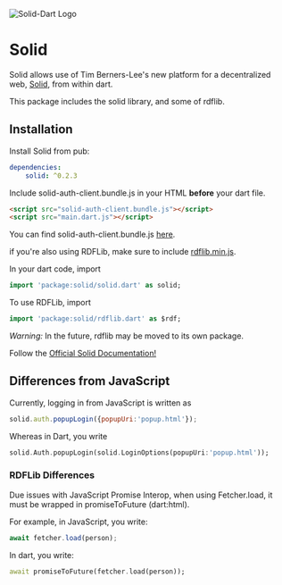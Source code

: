 ![Solid-Dart Logo](https://jamesbmadden.github.io/solid-dart/icon.svg)

# Solid

Solid allows use of Tim Berners-Lee's new platform for a decentralized web, [Solid](https://solid.inrupt.com/), from within dart.

This package includes the solid library, and some of rdflib.

## Installation

Install Solid from pub:

```yaml
dependencies:
    solid: ^0.2.3
```

Include solid-auth-client.bundle.js in your HTML **before** your dart file.
```html
<script src="solid-auth-client.bundle.js"></script>
<script src="main.dart.js"></script>
```
You can find solid-auth-client.bundle.js [here](https://solid.github.io/solid-auth-client/dist/solid-auth-client.bundle.js).

if you're also using RDFLib, make sure to include [rdflib.min.js](https://linkeddata.github.io/rdflib.js/dist/rdflib.min.js).

In your dart code, import
```dart
import 'package:solid/solid.dart' as solid;
```
To use RDFLib, import
```dart
import 'package:solid/rdflib.dart' as $rdf;
```
*Warning:* In the future, rdflib may be moved to its own package.

Follow the [Official Solid Documentation!](https://solid.inrupt.com/docs/app-on-your-lunch-break)

## Differences from JavaScript

Currently, logging in from JavaScript is written as
```js
solid.auth.popupLogin({popupUri:'popup.html'});
```

Whereas in Dart, you write
```dart
solid.Auth.popupLogin(solid.LoginOptions(popupUri:'popup.html'));
```

### RDFLib Differences

Due issues with JavaScript Promise Interop, when using Fetcher.load, it must be wrapped in promiseToFuture (dart:html).

For example, in JavaScript, you write:
```js
await fetcher.load(person);
```
In dart, you write:
```dart
await promiseToFuture(fetcher.load(person));
```